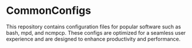# CommonConfigs
This repository contains configuration files for popular software such as bash, mpd, and ncmpcp. These configs are optimized for a seamless user experience and are designed to enhance productivity and performance.
